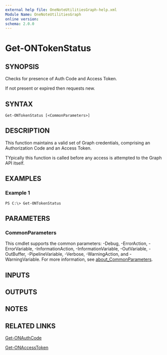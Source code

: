 ```yaml
---
external help file: OneNoteUtilitiesGraph-help.xml
Module Name: OneNoteUtilitiesGraph
online version:
schema: 2.0.0
---
```


# Get-ONTokenStatus

## SYNOPSIS
Checks for presence of Auth Code and Access Token.

If not present or expired then requests new.

## SYNTAX

```
Get-ONTokenStatus [<CommonParameters>]
```

## DESCRIPTION
This function maintains a valid set of Graph credentials, comprising an Authorization Code and an Access Token.

TYpically this function is called before any access is attempted to the Graph API itself.

## EXAMPLES

### Example 1
```
PS C:\> Get-ONTokenStatus
```

## PARAMETERS

### CommonParameters
This cmdlet supports the common parameters: -Debug, -ErrorAction, -ErrorVariable, -InformationAction, -InformationVariable, -OutVariable, -OutBuffer, -PipelineVariable, -Verbose, -WarningAction, and -WarningVariable. For more information, see [about_CommonParameters](http://go.microsoft.com/fwlink/?LinkID=113216).

## INPUTS

## OUTPUTS

## NOTES

## RELATED LINKS

[Get-ONAuthCode]()

[Get-ONAccessToken]()

